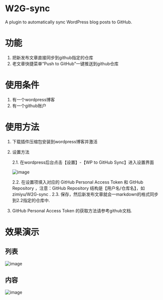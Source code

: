 # W2G-sync
A plugin to automatically sync WordPress blog posts to GitHub. 

# 功能
1. 把新发布文章直接同步到github指定的仓库
2. 老文章快捷菜单“Push to GitHub”一键推送到github仓库

# 使用条件
1. 有一个wordpress博客
2. 有一个github账户

# 使用方法
1. 下载插件压缩包安装到wordpress博客并激活
2. 设置方法

   2.1. 在wordpress后台点击【设置】-【WP to GitHub Sync】进入设置界面
   
   ![image](https://github.com/user-attachments/assets/e56d8ce7-2d65-439f-80ae-49de2bffbdb5)

   2.2. 在设置项填入对应的 GitHub Personal Access Token 和 GitHub Repository ，注意：GitHub Repository 结构是【用户名/仓库名】，如 zimiyu/W2G-sync .
   2.3. 保存，然后新发布文章就会一markdown的格式同步到2.2指定的仓库中.
4. GitHub Personal Access Token 的获取方法请参考github文档.

# 效果演示
## 列表
   ![image](https://github.com/user-attachments/assets/43ca76b7-18aa-4cd6-b425-4f367a7ea483)
## 内容
 ![image](https://github.com/user-attachments/assets/af16662d-cc18-45a8-81af-a5deca382ed5)

